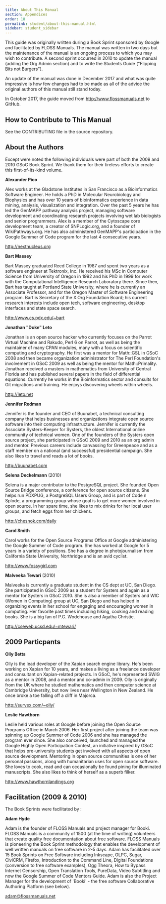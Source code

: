 ```yaml
---
title: About This Manual
section: Appendices
order: 18
permalink: student/about-this-manual.html
sidebar: student_sidebar
---
```


This guide was originally written during a Book Sprint sponsored by Google and
facilitated by FLOSS Manuals. The manual was written in two days but the
maintenance of the manual is an ongoing process to which you may wish to
contribute. A second sprint occurred in 2010 to update the manual (adding the
Org Admin section) and to write the Students Guide ("Flipping Bits not
Burgers").

An update of the manual was done in December 2017 and what was quite impressive
is how few changes had to be made as all of the advice the original authors of
this manual still stand today.

In October 2017, the guide moved from <http://www.flossmanuals.net> to GitHub.


## How to Contribute to This Manual

See the CONTRIBUTING file in the source repository.

## About the Authors

Except were noted the following individuals were part of both the 2009 and 2010 GSoC Book Sprint. We thank them for their tireless efforts to create this first-of-its-kind volume.

**Alexander Pico**

Alex works at the Gladstone Institutes in San Francisco as a Bioinformatics Software Engineer. He holds a PhD in Molecular Neurobiology and Biophysics and has over 10 years of bioinformatics experience in data mining, analysis, visualization and integration. Over the past 5 years he has led the GenMAPP pathway analysis project, managing software development and coordinating research projects involving wet lab biologists and senior programmers. Alex is a member of the Cytoscape core development team, a creator of SNPLogic.org, and a founder of WikiPathways.org. He has also administered GenMAPP's participation in the Google Summer of Code program for the last 4 consecutive years.

<http://nextnucleus.org>

**Bart Massey**

Bart Massey graduated Reed College in 1987 and spent two years as a software engineer at Tektronix, Inc.  He received his MSc in Computer Science from University of Oregon in 1992 and his PhD in 1999 for work with the Computational Intelligence Research Laboratory there.  Since then, Bart has taught at Portland State University, where he is currently an Associate Professor, and for the Oregon Master of Software Engineering program. Bart is Secretary of the X.Org Foundation Board; his current research interests include open tech, software engineering, desktop interfaces and state space search.

<http://www.cs.pdx.edu/~bart>

**Jonathan "Duke" Leto**

Jonathan is an open source hacker who currently focuses on the Parrot Virtual Machine and Rakudo, Perl 6 on Parrot, as well as being the maintainer of many CPAN modules, many with a focus on scientific computing and cryptography. He first was a mentor for Math::GSL in GSoC 2008 and then became organization administrator for The Perl Foundation's involvement in GSoC 2009 as well as being the mentor for Math::Primality. Jonathan received a masters in mathematics from University of Central Florida and has published several papers in the field of differential equations. Currently he works in the Bioinformatics sector and consults for Git migrations and training. He enjoys discovering wheels within wheels.

<http://leto.net>

**Jennifer Redman**

Jennifer is the founder and CEO of Buunabet, a technical consulting company that helps businesses and organizations integrate open source software into their computing infrastructure. Jennifer is currently the Associate Systers-Keeper for Systers, the oldest International online community of technical women. One of the founders of the Systers open source project, she participated in GSoC 2009 and 2010 as an org admin and mentor. Previous careers include canvassing for Greenpeace and as a staff member on a national (and successful) presidential campaign. She also likes to travel and reads a lot of books.

<http://buunabet.com>

**Selena Deckelmann**  (2010)

Selena is a major contributor to the PostgreSQL project. She founded Open Source Bridge conference, a conference for open source citizens. She helps run PDXPUG, a PostgreSQL Users Group, and is part of Code n Splode, a programming group whose goal is to get more women involved in open source. In her spare time, she likes to mix drinks for her local user groups, and fetch eggs from her chickens.

<http://chesnok.com/daily>

**Carol Smith**

Carol works for the Open Source Programs Office at Google administering the Google Summer of Code program. She has worked at Google for 5 years in a variety of positions. She has a degree in photojournalism from California State University, Northridge and is an avid cyclist.

<http://www.fossygirl.com>

**Malveeka Tewari**  (2010)

Malveeka is currently a graduate student in the CS dept at UC, San Diego. She participated in GSoC 2009 as a student for Systers and again as a mentor for Systers in GSoC 2010. She is also a member of Systers and WIC (Women in Computing) group at UC, San Diego and has helped in organizing events in her school for engaging and encouraging women in computing. Her favorite past times including hiking, cooking and reading books. She is a big fan of P.G. Wodehouse and Agatha Christie.

<http://cseweb.ucsd.edu/~mtewari/>


## 2009 Particpants

**Olly Betts**

Olly is the lead developer of the Xapian search engine library. He's been working on Xapian for 10 years, and makes a living as a freelance developer and consultant on Xapian-related projects. In GSoC, he's represented SWIG as a mentor in 2008, and a mentor and co-admin in 2009. Olly is originally from the UK where he studied mathematics and then computer science at Cambridge University, but now lives near Wellington in New Zealand. He once broke a toe falling off a cliff in Majorca.

<http://survex.com/~olly/>

**Leslie Hawthorn**

Leslie held various roles at Google before joining the Open Source Programs Office in March 2006. Her first project after joining the team was spinning up Google Summer of Code 2006 and she has managed the program ever since. She also conceived, launched and managed the Google Highly Open Participation Contest, an initiative inspired by GSoC that helps pre-university students get involved with all aspects of open source development. Mentoring in open source communities is one of her personal passions, along with humanitarian uses for open source software. She loves to cook, read and can occasionally be found pining for illuminated manuscripts. She also likes to think of herself as a superb filker.

<http://www.hawthornlandings.org>


## Facilitation (2009 & 2010)

The Book Sprints were facilitated by :

**Adam Hyde**

Adam is the founder of FLOSS Manuals and project manager for Booki. FLOSS Manuals is a community of 1500 (at the time of writing) volunteers that create quality free documentation about free software. FLOSS Manuals is pioneering the Book Sprint methodology that enables the development of well written manuals on free software in 2-5 days. Adam has facilitated over 15 Book Sprints on Free Software including Inkscape, OLPC, Sugar, CiviCRM, Firefox, Introduction to the Command Line, Digital Foundations (conversion to free software examples), Ogg Theora, How to Bypass Internet Censorship, Open Translation Tools, PureData, Video Subtitling and now the Google Summer of Code Mentors Guide. Adam is also the Project Manager for the development of 'Booki' - the free software Collaborative Authoring Platform (see below).

adam@flossmanuals.net

